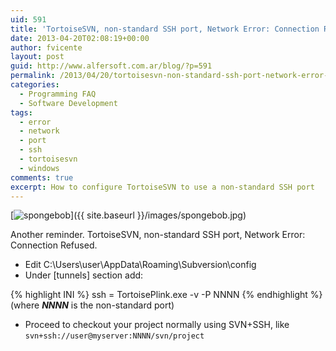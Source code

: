 ```yaml
---
uid: 591
title: 'TortoiseSVN, non-standard SSH port, Network Error: Connection Refused'
date: 2013-04-20T02:08:19+00:00
author: fvicente
layout: post
guid: http://www.alfersoft.com.ar/blog/?p=591
permalink: /2013/04/20/tortoisesvn-non-standard-ssh-port-network-error-connection-refused/
categories:
  - Programming FAQ
  - Software Development
tags:
  - error
  - network
  - port
  - ssh
  - tortoisesvn
  - windows
comments: true
excerpt: How to configure TortoiseSVN to use a non-standard SSH port
---
```

[<img src="{{ site.baseurl }}/images/spongebob.jpg" alt="spongebob"/>]({{ site.baseurl }}/images/spongebob.jpg)

<!--more-->

Another reminder. TortoiseSVN, non-standard SSH port, Network Error: Connection Refused.

* Edit C:\Users\user\AppData\Roaming\Subversion\config
* Under [tunnels] section add:

{% highlight INI %}
ssh = TortoisePlink.exe -v -P NNNN
{% endhighlight %}
(where _**NNNN**_ is the non-standard port)

* Proceed to checkout your project normally using SVN+SSH, like `svn+ssh://user@myserver:NNNN/svn/project`
